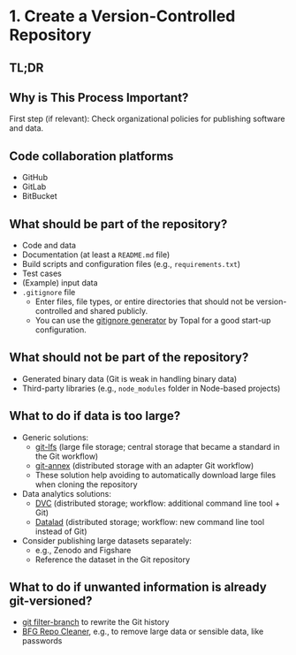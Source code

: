 # 1. Create a Version-Controlled Repository

## TL;DR

## Why is This Process Important?

First step (if relevant): Check organizational policies for publishing software and data.

## Code collaboration platforms

- GitHub
- GitLab
- BitBucket

## What should be part of the repository?

- Code and data
- Documentation (at least a `README.md` file)
- Build scripts and configuration files (e.g., `requirements.txt`)
- Test cases
- (Example) input data
- `.gitignore` file
  - Enter files, file types, or entire directories that should not be version-controlled and shared publicly.
  - You can use the [gitignore generator](https://www.toptal.com/developers/gitignore) by Topal for a good start-up configuration.

## What should not be part of the repository?

- Generated binary data (Git is weak in handling binary data)
- Third-party libraries (e.g., `node_modules` folder in Node-based projects)

## What to do if data is too large?

- Generic solutions:
  - [git-lfs](https://git-lfs.com) (large file storage; central storage that became a standard in the Git workflow)
  - [git-annex](https://git-annex.branchable.com) (distributed storage with an adapter Git workflow)
  - These solution help avoiding to automatically download large files when cloning the repository
- Data analytics solutions:
  - [DVC](https://dvc.org) (distributed storage; workflow: additional command line tool + Git)
  - [Datalad](https://handbook.datalad.org/en/latest/intro/executive_summary.html) (distributed storage; workflow: new command line tool instead of Git)
- Consider publishing large datasets separately:
  - e.g., Zenodo and Figshare
  - Reference the dataset in the Git repository

## What to do if unwanted information is already git-versioned?

- [git filter-branch](https://git-scm.com/docs/git-filter-branch) to rewrite the Git history
- [BFG Repo Cleaner](https://rtyley.github.io/bfg-repo-cleaner/), e.g., to remove large data or sensible data, like passwords

